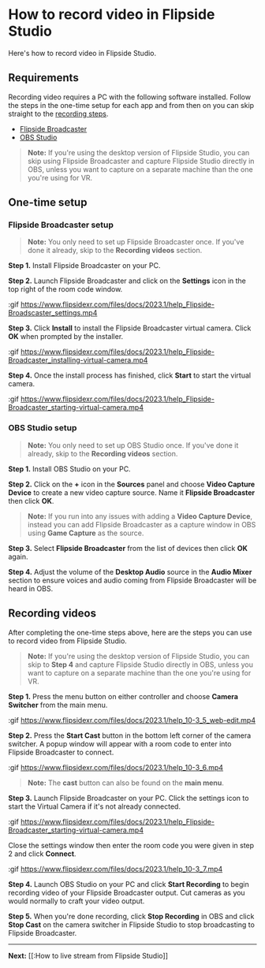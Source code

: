 # How to record video in Flipside Studio

Here's how to record video in Flipside Studio.

## Requirements

Recording video requires a PC with the following software installed. Follow the steps in the one-time setup for each app and from then on you can skip straight to the [recording steps](#recording-videos).

- [Flipside Broadcaster](/docs/broadcaster)
- [OBS Studio](https://obsproject.com/)

> **Note:** If you're using the desktop version of Flipside Studio, you can skip using Flipside Broadcaster and capture Flipside Studio directly in OBS, unless you want to capture on a separate machine than the one you're using for VR.

## One-time setup

### Flipside Broadcaster setup

>**Note:** You only need to set up Flipside Broadcaster once.  If you've done it already, skip to the **Recording videos** section.

**Step 1.** Install Flipside Broadcaster on your PC.

**Step 2.** Launch Flipside Broadcaster and click on the **Settings** icon in the top right of the room code window.

:gif https://www.flipsidexr.com/files/docs/2023.1/help_Flipside-Broadscaster_settings.mp4 

**Step 3.** Click **Install** to install the Flipside Broadcaster virtual camera. Click **OK** when prompted by the installer.

:gif https://www.flipsidexr.com/files/docs/2023.1/help_Flipside-Broadcaster_installing-virtual-camera.mp4

**Step 4.** Once the install process has finished, click **Start** to start the virtual camera.

:gif https://www.flipsidexr.com/files/docs/2023.1/help_Flipside-Broadcaster_starting-virtual-camera.mp4


### OBS Studio setup

>**Note:** You only need to set up OBS Studio once.  If you've done it already, skip to the **Recording videos** section.

**Step 1.** Install OBS Studio on your PC.

**Step 2.** Click on the **+** icon in the **Sources** panel and choose **Video Capture Device** to create a new video capture source. Name it **Flipside Broadcaster** then click **OK**.

>**Note:** If you run into any issues with adding a **Video Capture Device**, instead you can add Flipside Broadcaster as a capture window in OBS using **Game Capture** as the source.

**Step 3.** Select **Flipside Broadcaster** from the list of devices then click **OK** again.

**Step 4.** Adjust the volume of the **Desktop Audio** source in the **Audio Mixer** section to ensure voices and audio coming from Flipside Broadcaster will be heard in OBS.

## Recording videos

After completing the one-time steps above, here are the steps you can use to record video from Flipside Studio.

> **Note:** If you're using the desktop version of Flipside Studio, you can skip to **Step 4** and capture Flipside Studio directly in OBS, unless you want to capture on a separate machine than the one you're using for VR.

**Step 1.** Press the menu button on either controller and choose **Camera Switcher** from the main menu.

:gif https://www.flipsidexr.com/files/docs/2023.1/help_10-3_5_web-edit.mp4

**Step 2.** Press the **Start Cast** button in the bottom left corner of the camera switcher. A popup window will appear with a room code to enter into Flipside Broadcaster to connect.

:gif https://www.flipsidexr.com/files/docs/2023.1/help_10-3_6.mp4

>**Note:** The **cast** button can also be found on the **main menu**.

**Step 3.** Launch Flipside Broadcaster on your PC. Click the settings icon to start the Virtual Camera if it's not already connected. 

:gif https://www.flipsidexr.com/files/docs/2023.1/help_Flipside-Broadcaster_starting-virtual-camera.mp4

Close the settings window then enter the room code you were given in step 2 and click **Connect**.

:gif https://www.flipsidexr.com/files/docs/2023.1/help_10-3_7.mp4

**Step 4.** Launch OBS Studio on your PC and click **Start Recording** to begin recording video of your Flipside Broadcaster output. Cut cameras as you would normally to craft your video output.

**Step 5.** When you're done recording, click **Stop Recording** in OBS and click **Stop Cast** on the camera switcher in Flipside Studio to stop broadcasting to Flipside Broadcaster.

---

**Next:** [[:How to live stream from Flipside Studio]]
